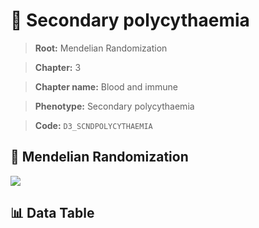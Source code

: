 # 🧪 Secondary polycythaemia

> **Root:** Mendelian Randomization

> **Chapter:** 3  

> **Chapter name:** Blood and immune

> **Phenotype:** Secondary polycythaemia  

> **Code:** `D3_SCNDPOLYCYTHAEMIA`

## 🧬 Mendelian Randomization  

<img src="/MR/Figures/Forward/D3_SCNDPOLYCYTHAEMIA.png"/>

## 📊 Data Table

<CsvTableMRF src="/MR/Data/Forward/D3_SCNDPOLYCYTHAEMIA.csv"/>
